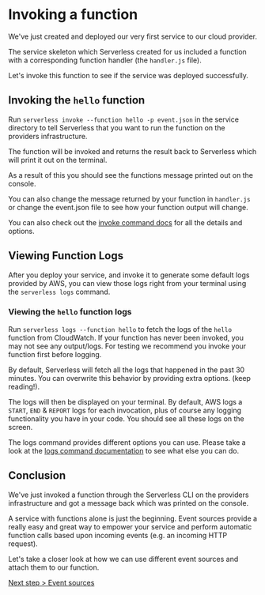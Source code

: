 <!--
title: Invoking Serverless Functions
menuText: Invoking Services
description: How to invoke a Serverless function and watch the logs
layout: Doc
-->

# Invoking a function

We've just created and deployed our very first service to our cloud provider.

The service skeleton which Serverless created for us included a function with a corresponding function handler (the `handler.js` file).

Let's invoke this function to see if the service was deployed successfully.

## Invoking the `hello` function

Run `serverless invoke --function hello -p event.json` in the service directory to tell Serverless that you want to run the function on the providers infrastructure.

The function will be invoked and returns the result back to Serverless which will print it out on the terminal.

As a result of this you should see the functions message printed out on the console.

You can also change the message returned by your function in `handler.js` or change the event.json file to see how your function output will change.

You can also check out the [invoke command docs](../03-cli-reference/03-invoke.md) for all the details and options.

## Viewing Function Logs

After you deploy your service, and invoke it to generate some default logs provided by AWS, you can view those logs right from your terminal using the `serverless logs` command.

### Viewing the `hello` function logs

Run `serverless logs --function hello` to fetch the logs of the `hello` function from CloudWatch. If your function has never been invoked, you may not see any output/logs. For testing we recommend you invoke your function first before logging.

By default, Serverless will fetch all the logs that happened in the past 30 minutes. You can overwrite this behavior by providing extra options. (keep reading!).

The logs will then be displayed on your terminal. By default, AWS logs a `START`, `END` & `REPORT` logs for each invocation, plus of course any logging functionality you have in your code. You should see all these logs on the screen.

The logs command provides different options you can use. Please take a look at the
[logs command documentation](../03-cli-reference/04-logs.md) to see what else you can do.

## Conclusion

We've just invoked a function through the Serverless CLI on the providers infrastructure and got a message back which was printed on the console.

A service with functions alone is just the beginning. Event sources provide a really easy and great way to empower your service and perform automatic function calls based upon incoming events (e.g. an incoming HTTP request).

Let's take a closer look at how we can use different event sources and attach them to our function.

[Next step > Event sources](./05-event-sources.md)
